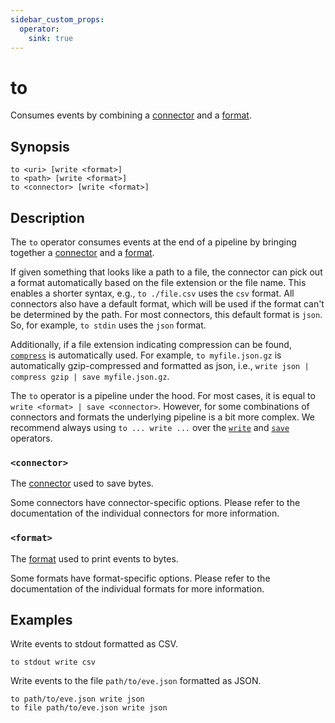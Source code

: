 ```yaml
---
sidebar_custom_props:
  operator:
    sink: true
---
```


# to

Consumes events by combining a [connector][connectors] and a [format][formats].

## Synopsis

```
to <uri> [write <format>]
to <path> [write <format>]
to <connector> [write <format>]
```

## Description

The `to` operator consumes events at the end of a pipeline by bringing together
a [connector][connectors] and a [format][formats].

If given something that looks like a path to a file, the connector can pick
out a format automatically based on the file extension or the file name.
This enables a shorter syntax, e.g., `to ./file.csv` uses the `csv` format.
All connectors also have a default format, which will be used
if the format can't be determined by the path. For most connectors,
this default format is `json`.
So, for example, `to stdin` uses the `json` format.

Additionally, if a file extension indicating compression can be found,
[`compress`](compress.md) is automatically used. For example, `to
myfile.json.gz` is automatically gzip-compressed and formatted as json, i.e.,
`write json | compress gzip | save myfile.json.gz`.

The `to` operator is a pipeline under the hood. For most cases, it is equal to
`write <format> | save <connector>`. However, for some combinations of
connectors and formats the underlying pipeline is a bit more complex. We
recommend always using `to ... write ...` over the [`write`](write.md) and
[`save`](save.md) operators.

### `<connector>`

The [connector][connectors] used to save bytes.

Some connectors have connector-specific options. Please refer to the
documentation of the individual connectors for more information.

### `<format>`

The [format][formats] used to print events to bytes.

Some formats have format-specific options. Please refer to the documentation of
the individual formats for more information.

## Examples

Write events to stdout formatted as CSV.

```
to stdout write csv
```

Write events to the file `path/to/eve.json` formatted as JSON.

```
to path/to/eve.json write json
to file path/to/eve.json write json
```

[connectors]: ../connectors.md
[formats]: ../formats.md
